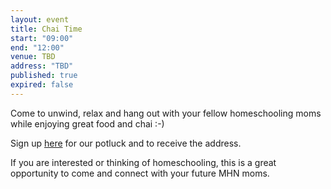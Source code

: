```yaml
---
layout: event
title: Chai Time
start: "09:00"
end: "12:00"
venue: TBD
address: "TBD"
published: true
expired: false
---
```

Come to unwind, relax and hang out with your fellow homeschooling moms while enjoying great food and chai :-) 

Sign up [here](https://docs.google.com/spreadsheet/ccc?key=0Ag11BQQufUbmdDdqOUxEdWNIdW5oVzVxN1NSaS1zZXc&usp=sharing) for our potluck and to receive the address.

If you are interested or thinking of homeschooling, this is a great opportunity to come and connect with your future MHN moms.
